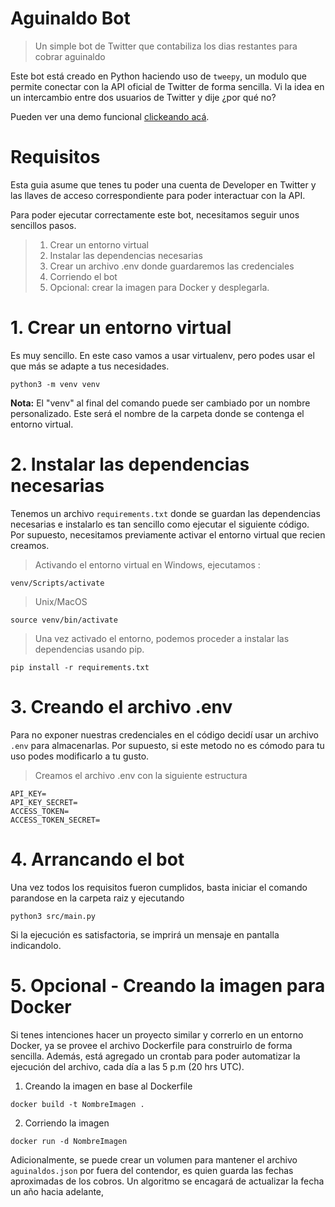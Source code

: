 # Aguinaldo Bot
> Un simple bot de Twitter que contabiliza los dias restantes para cobrar aguinaldo

Este bot está creado en Python haciendo uso de ```tweepy```, un modulo que permite conectar con la API oficial de Twitter de forma sencilla. Vi la idea en un intercambio entre dos usuarios de Twitter y dije ¿por qué no?

Pueden ver una demo funcional [clickeando acá](https://twitter.com/CuandoAguinaldo). 

# Requisitos
Esta guia asume que tenes tu poder una cuenta de Developer en Twitter y las llaves de acceso correspondiente para poder interactuar con la API.

Para poder ejecutar correctamente este bot, necesitamos seguir unos sencillos pasos. 

> 1. Crear un entorno virtual
> 2. Instalar las dependencias necesarias
> 3. Crear un archivo .env donde guardaremos las credenciales
> 4. Corriendo el bot
> 5. Opcional: crear la imagen para Docker y desplegarla.  

# 1. Crear un entorno virtual
Es muy sencillo. En este caso vamos a usar virtualenv, pero podes usar el que más se adapte a tus necesidades. 
```
python3 -m venv venv
```

**Nota:** El "venv" al final del comando puede ser cambiado por un nombre personalizado. Este será el nombre de la carpeta donde se contenga el entorno virtual.
# 2. Instalar las dependencias necesarias
Tenemos un archivo `requirements.txt` donde se guardan las dependencias necesarias e instalarlo es tan sencillo como ejecutar el siguiente código.
Por supuesto, necesitamos previamente activar el entorno virtual que recien creamos.

>Activando el entorno virtual en Windows, ejecutamos :
```
venv/Scripts/activate
```

>Unix/MacOS
```
source venv/bin/activate
```

>Una vez activado el entorno, podemos proceder a instalar las dependencias usando pip.
```
pip install -r requirements.txt
```
# 3. Creando el archivo .env
Para no exponer nuestras credenciales en el código decidí usar un archivo `.env` para almacenarlas. Por supuesto, si este metodo no es cómodo para tu uso podes modificarlo a tu gusto.

> Creamos el archivo .env con la siguiente estructura
```
API_KEY=
API_KEY_SECRET=
ACCESS_TOKEN=
ACCESS_TOKEN_SECRET=
```

# 4. Arrancando el bot
Una vez todos los requisitos fueron cumplidos, basta iniciar el comando parandose en la carpeta raiz y ejecutando
```
python3 src/main.py
```
Si la ejecución es satisfactoria, se imprirá un mensaje en pantalla indicandolo.

# 5. Opcional - Creando la imagen para Docker
Si tenes intenciones hacer un proyecto similar y correrlo en un entorno Docker, ya se provee el archivo Dockerfile para construirlo de forma sencilla. Además, está agregado un crontab para poder automatizar la ejecución del archivo, cada día a las 5 p.m (20 hrs UTC).

1. Creando la imagen en base al Dockerfile
```
docker build -t NombreImagen .
```
2. Corriendo la imagen
```
docker run -d NombreImagen
```

Adicionalmente, se puede crear un volumen para mantener el archivo `aguinaldos.json` por fuera del contendor, es quien guarda las fechas aproximadas de los cobros. Un algoritmo se encagará de actualizar la fecha un año hacia adelante, 
